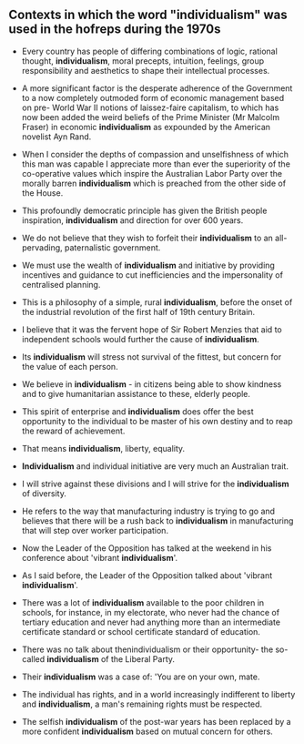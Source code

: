 ## Contexts in which the word "individualism" was used in the hofreps during the 1970s

* Every country has people of differing combinations of logic, rational thought, **individualism**, moral precepts, intuition, feelings, group responsibility and aesthetics to shape their intellectual processes.

* A more significant factor is the desperate adherence of the Government to a now completely outmoded form of economic management based on pre- World War II notions of  laissez-faire  capitalism, to which has now been added the weird beliefs of the Prime Minister  (Mr Malcolm Fraser)  in economic **individualism** as expounded by the American novelist Ayn Rand.

* When I consider the depths of compassion and unselfishness of which this man was capable I appreciate more than ever the superiority of the co-operative values which inspire the Australian Labor Party over the morally barren **individualism** which is preached from the other side of the House.

* This profoundly democratic principle has given the British people inspiration, **individualism** and direction for over 600 years.

* We do not believe that they wish to forfeit their **individualism** to an all-pervading, paternalistic government.

* We must use the wealth of **individualism** and initiative by providing incentives and guidance to cut inefficiencies and the impersonality of centralised planning.

* This is a philosophy of a simple, rural **individualism**, before the onset of the industrial revolution of the first half of 19th century Britain.

* I believe that it was the fervent hope of  Sir Robert  Menzies that aid to independent schools would further the cause of **individualism**.

* Its **individualism** will stress not survival of the fittest, but concern for the value of each person.

* We believe in **individualism** - in citizens being able to show kindness and to give humanitarian assistance to these, elderly people.

* This spirit of enterprise and **individualism** does offer the best opportunity to the individual to be master of his own destiny and to reap the reward of achievement.

* That means **individualism**, liberty, equality.

* **Individualism** and individual initiative are very much an Australian trait.

* I will strive against these divisions and I will strive for the **individualism** of diversity.

* He refers to the way that manufacturing industry is trying to go and believes that there will be a rush back to **individualism** in manufacturing that will step over worker participation.

* Now the Leader of the Opposition has talked at the weekend in his conference about 'vibrant **individualism**'.

* As I said before, the Leader of the Opposition talked about 'vibrant **individualism**'.

* There was a lot of **individualism** available to the poor children in schools, for instance, in my electorate, who never had the chance of tertiary education and never had anything more than an intermediate certificate standard or school certificate standard of education.

* There was no talk about thenindividualism or their opportunity- the so-called **individualism** of the Liberal Party.

* Their **individualism** was a case of: 'You are on your own, mate.

* The individual has rights, and in a world increasingly indifferent to liberty and **individualism**, a man's remaining rights must be respected.

* The selfish **individualism** of the post-war years has been replaced by a more confident **individualism** based on mutual concern for others.

